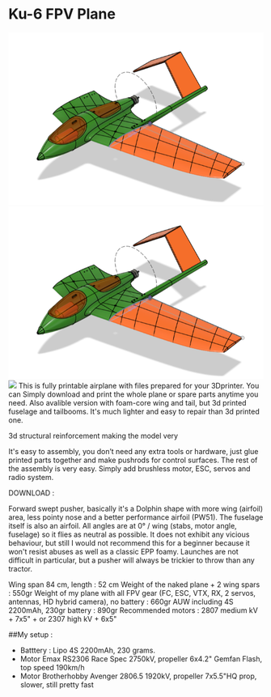 # Ku-6 FPV Plane
![alt text](https://github.com/YuRa-Aero/Ku-6-FPV-Plane/blob/main/main.png?raw=true)
<img src="https://github.com/YuRa-Aero/Ku-6-FPV-Plane/blob/main/main.png" align=”middle”>
<img src="https://example.com/photo/low.jpg">
 This is fully printable airplane with files prepared for your 3Dprinter. You can Simply download and print
the whole plane or spare parts anytime you need.
Also avalible version with foam-core wing and tail, but 3d printed fuselage and tailbooms. It's much lighter and easy to repair than 3d printed one.

3d structural reinforcement making the model very

It's easy to assembly, you don’t need any extra tools or hardware, just glue printed
parts together and make pushrods for control surfaces. The rest of the assembly is very
easy. Simply add brushless motor, ESC, servos and radio system. 

DOWNLOAD :

Forward swept pusher, basically it's a Dolphin shape with more wing (airfoil) area, less pointy nose and a better performance airfoil (PW51). The fuselage itself is also an airfoil. All angles are at 0° / wing (stabs, motor angle, fuselage) so it flies as neutral as possible. It does not exhibit any vicious behaviour, but still I would not recommend this for a beginner because it won't resist abuses as well as a classic EPP foamy. Launches are not difficult in particular, but a pusher will always be trickier to throw than any tractor.

Wing span 84 cm, length : 52 cm
Weight of the naked plane + 2 wing spars : 550gr
Weight of my plane with all FPV gear (FC, ESC, VTX, RX, 2 servos, antennas, HD hybrid camera), no battery : 660gr
AUW including 4S 2200mAh, 230gr battery : 890gr
Recommended motors : 2807 medium kV + 7x5" + or 2307 high kV + 6x5"

##My setup :

- Batttery : Lipo 4S 2200mAh, 230 grams.
- Motor Emax RS2306 Race Spec 2750kV, propeller 6x4.2" Gemfan Flash, top speed 190km/h
- Motor Brotherhobby Avenger 2806.5 1920kV, propeller 7x5.5"HQ prop, slower, still pretty fast
